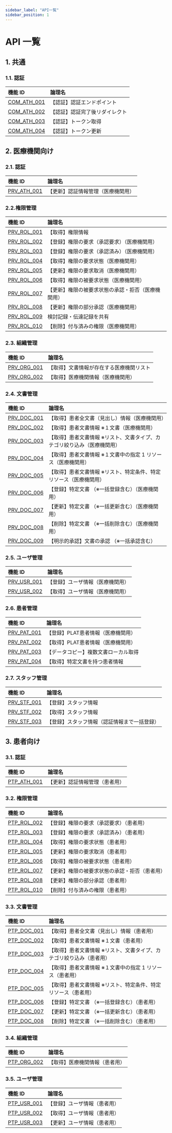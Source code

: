 ```yaml
---
sidebar_label: "API一覧"
sidebar_position: 1
---
```


# API 一覧

## 1. 共通

### 1.1. 認証

| 機能 ID                                                                                   | 論理名                         |
| :---------------------------------------------------------------------------------------- | :----------------------------- |
| [COM_ATH_001](./API_list/common/Authenticate/COM_ATH_001：【認証】認証エンドポイント)     | 【認証】認証エンドポイント     |
| [COM_ATH_002](./API_list/common/Authenticate/COM_ATH_002：【認証】認証完了後リダイレクト) | 【認証】認証完了後リダイレクト |
| [COM_ATH_003](./API_list/common/Authenticate/COM_ATH_003：【認証】トークン取得)           | 【認証】トークン取得           |
| [COM_ATH_004](./API_list/common/Authenticate/COM_ATH_004：【認証】トークン更新)           | 【認証】トークン更新           |

## 2. 医療機関向け

### 2.1. 認証

| 機能 ID                                                                                      | 論理名                             |
| :------------------------------------------------------------------------------------------- | :--------------------------------- |
| [PRV_ATH_001](./API_list/providers/2.1.認証/PRV_ATH_001：【更新】認証情報管理（医療機関用）) | 【更新】認証情報管理（医療機関用） |

### 2.2.権限管理

| 機能 ID                                                                                                          | 論理名                                             |
| :--------------------------------------------------------------------------------------------------------------- | :------------------------------------------------- |
| [PRV_ROL_001](./API_list/providers/2.2.権限管理/PRV_ROL_001：【取得】権限情報)                                   | 【取得】権限情報                                   |
| [PRV_ROL_002](./API_list/providers/2.2.権限管理/PRV_ROL_002：【登録】権限の要求（承認要求）（医療機関用）)       | 【登録】権限の要求（承認要求）（医療機関用）       |
| [PRV_ROL_003](./API_list/providers/2.2.権限管理/PRV_ROL_003：【登録】権限の要求（承認済み）（医療機関用）)       | 【登録】権限の要求（承認済み）（医療機関用）       |
| [PRV_ROL_004](./API_list/providers/2.2.権限管理/PRV_ROL_004：【取得】権限の要求状態（医療機関用）)               | 【取得】権限の要求状態（医療機関用）               |
| [PRV_ROL_005](./API_list/providers/2.2.権限管理/PRV_ROL_005：【更新】権限の要求取消（医療機関用）)               | 【更新】権限の要求取消（医療機関用）               |
| [PRV_ROL_006](./API_list/providers/2.2.権限管理/PRV_ROL_006：【取得】権限の被要求状態（医療機関用）)             | 【取得】権限の被要求状態（医療機関用）             |
| [PRV_ROL_007](./API_list/providers/2.2.権限管理/PRV_ROL_007：【更新】権限の被要求状態の承認・拒否（医療機関用）) | 【更新】権限の被要求状態の承認・拒否（医療機関用） |
| [PRV_ROL_008](./API_list/providers/2.2.権限管理/PRV_ROL_008：【更新】権限の部分承認（医療機関用）)               | 【更新】権限の部分承認（医療機関用）               |
| [PRV_ROL_009](./API_list/providers/2.2.権限管理/PRV_ROL_009：検討記録・伝達記録を共有)                           | 検討記録・伝達記録を共有                           |
| [PRV_ROL_010](./API_list/providers/2.2.権限管理/PRV_ROL_010：【削除】付与済みの権限（医療機関用）)               | 【削除】付与済みの権限（医療機関用）               |

### 2.3. 組織管理

| 機能 ID                                                                                                | 論理名                  |
| :----------------------------------------------------------------------------------------------------- |:---------------------|
| [PRV_ORG_001](./API_list/providers/2.3.組織管理/PRV_ORG_001：【取得】文書情報が存在する医療機関リスト) | 【取得】文書情報が存在する医療機関リスト |
| [PRV_ORG_002](./API_list/providers/2.3.組織管理/PRV_ORG_002：【取得】医療機関情報（医療機関用）)       | 【取得】医療機関情報（医療機関用）    |

### 2.4. 文書管理

| 機能 ID                                                                                                                                        | 論理名                                                                   |
| :--------------------------------------------------------------------------------------------------------------------------------------------- | :----------------------------------------------------------------------- |
| [PRV_DOC_001](./API_list/providers/2.4.文書管理/PRV_DOC_001：【取得】患者全文書（見出し）情報（医療機関用）)                                   | 【取得】患者全文書（見出し）情報（医療機関用）                           |
| [PRV_DOC_002](./API_list/providers/2.4.文書管理/PRV_DOC_002：【取得】患者文書情報%E3%80%80※１文書（医療機関用）)                               | 【取得】患者文書情報 ※１文書（医療機関用）                               |
| [PRV_DOC_003](./API_list/providers/2.4.文書管理/PRV_DOC_003：【取得】患者文書情報%E3%80%80※リスト、文書タイプ、カテゴリ絞り込み（医療機関用）) | 【取得】患者文書情報 ※リスト、文書タイプ、カテゴリ絞り込み（医療機関用） |
| [PRV_DOC_004](./API_list/providers/2.4.文書管理/PRV_DOC_004：【取得】患者文書情報%E3%80%80※１文書中の指定1リソース（医療機関用）)              | 【取得】患者文書情報 ※１文書中の指定 1 リソース（医療機関用）            |
| [PRV_DOC_005](./API_list/providers/2.4.文書管理/PRV_DOC_005：【取得】患者文書情報%E3%80%80※リスト、特定条件、特定リソース（医療機関用）)       | 【取得】患者文書情報 ※リスト、特定条件、特定リソース（医療機関用）       |
| [PRV_DOC_006](./API_list/providers/2.4.文書管理/PRV_DOC_006：【登録】特定文書%E3%80%80（※一括登録含む）（医療機関用）)                         | 【登録】特定文書 （※一括登録含む）（医療機関用）                         |
| [PRV_DOC_007](./API_list/providers/2.4.文書管理/PRV_DOC_007：【更新】特定文書%E3%80%80（※一括更新含む）（医療機関用）)                         | 【更新】特定文書 （※一括更新含む）（医療機関用）                         |
| [PRV_DOC_008](./API_list/providers/2.4.文書管理/PRV_DOC_008：【削除】特定文書%E3%80%80（※一括削除含む）（医療機関用）)                         | 【削除】特定文書 （※一括削除含む）（医療機関用）                         |
| [PRV_DOC_009](./API_list/providers/2.4.文書管理/PRV_DOC_009：【明示的承認】文書の承認%E3%80%80（※一括承認含む）)                               | 【明示的承認】文書の承認 （※一括承認含む）                               |

### 2.5. ユーザ管理

| 機能 ID                                                                                          | 論理名              |
| :----------------------------------------------------------------------------------------------- |:-----------------|
| [PRV_USR_001](./API_list/providers/2.5.ユーザ管理/PRV_USR_001：【登録】ユーザ情報（医療機関用）) | 【登録】ユーザ情報（医療機関用） |
| [PRV_USR_002](./API_list/providers/2.5.ユーザ管理/PRV_USR_002：【取得】ユーザ情報（医療機関用）) | 【取得】ユーザ情報（医療機関用） |

### 2.6. 患者管理

| 機能 ID                                                                                            | 論理名                 |
| :------------------------------------------------------------------------------------------------- |:--------------------|
| [PRV_PAT_001](./API_list/providers/2.6.患者管理/PRV_PAT_001：【登録】PLAT患者情報（医療機関用）)   | 【登録】PLAT患者情報（医療機関用） |
| [PRV_PAT_002](./API_list/providers/2.6.患者管理/PRV_PAT_002：【取得】PLAT患者情報（医療機関用）)   | 【取得】PLAT患者情報（医療機関用） |
| [PRV_PAT_003](./API_list/providers/2.6.患者管理/PRV_PAT_003：【データコピー】複数文書ローカル取得) | 【データコピー】複数文書ローカル取得  |
| [PRV_PAT_004](./API_list/providers/2.6.患者管理/PRV_PAT_004：【取得】特定文書を持つ患者情報)       | 【取得】特定文書を持つ患者情報     |

### 2.7. スタッフ管理

| 機能 ID                                                                                                        | 論理名                    |
| :------------------------------------------------------------------------------------------------------------- |:-----------------------|
| [PRV_STF_001](./API_list/providers/2.7.スタッフ管理/PRV_STF_001：【登録】スタッフ情報)                         | 【登録】スタッフ情報             |
| [PRV_STF_002](./API_list/providers/2.7.スタッフ管理/PRV_STF_002：【取得】スタッフ情報)                         | 【取得】スタッフ情報             |
| [PRV_STF_003](./API_list/providers/2.7.スタッフ管理/PRV_STF_003：【登録】スタッフ情報（認証情報まで一括登録）) | 【登録】スタッフ情報（認証情報まで一括登録） |

## 3. 患者向け

### 3.1. 認証

| 機能 ID                                                                                     | 論理名                         |
| :------------------------------------------------------------------------------------------ | :----------------------------- |
| [PTP_ATH_001](./API_list/participants/3.1.認証/PTP_ATH_001：【更新】認証情報管理（患者用）) | 【更新】認証情報管理（患者用） |

### 3.2. 権限管理

| 機能 ID                                                                                                         | 論理名                                         |
| :-------------------------------------------------------------------------------------------------------------- | :--------------------------------------------- |
| [PTP_ROL_002](./API_list/participants/3.2.権限管理/PTP_ROL_002：【登録】権限の要求（承認要求）（患者用）)       | 【登録】権限の要求（承認要求）（患者用）       |
| [PTP_ROL_003](./API_list/participants/3.2.権限管理/PTP_ROL_003：【登録】権限の要求（承認済み）（患者用）)       | 【登録】権限の要求（承認済み）（患者用）       |
| [PTP_ROL_004](./API_list/participants/3.2.権限管理/PTP_ROL_004：【取得】権限の要求状態（患者用）)               | 【取得】権限の要求状態（患者用）               |
| [PTP_ROL_005](./API_list/participants/3.2.権限管理/PTP_ROL_005：【更新】権限の要求取消（患者用）)               | 【更新】権限の要求取消（患者用）               |
| [PTP_ROL_006](./API_list/participants/3.2.権限管理/PTP_ROL_006：【取得】権限の被要求状態（患者用）)             | 【取得】権限の被要求状態（患者用）             |
| [PTP_ROL_007](./API_list/participants/3.2.権限管理/PTP_ROL_007：【更新】権限の被要求状態の承認・拒否（患者用）) | 【更新】権限の被要求状態の承認・拒否（患者用） |
| [PTP_ROL_008](./API_list/participants/3.2.権限管理/PTP_ROL_008：【更新】権限の部分承認（患者用）)               | 【更新】権限の部分承認（患者用）               |
| [PTP_ROL_010](./API_list/participants/3.2.権限管理/PTP_ROL_010：【削除】付与済みの権限（患者用）)               | 【削除】付与済みの権限（患者用）               |

### 3.3. 文書管理

| 機能 ID                                                                                                                                       | 論理名                                                               |
| :-------------------------------------------------------------------------------------------------------------------------------------------- | :------------------------------------------------------------------- |
| [PTP_DOC_001](./API_list/participants/3.3.文書管理/PTP_DOC_001：【取得】患者全文書（見出し）情報（患者用）)                                   | 【取得】患者全文書（見出し）情報（患者用）                           |
| [PTP_DOC_002](./API_list/participants/3.3.文書管理/PTP_DOC_002：【取得】患者文書情報%E3%80%80※１文書（患者用）)                               | 【取得】患者文書情報 ※１文書（患者用）                               |
| [PTP_DOC_003](./API_list/participants/3.3.文書管理/PTP_DOC_003：【取得】患者文書情報%E3%80%80※リスト、文書タイプ、カテゴリ絞り込み（患者用）) | 【取得】患者文書情報 ※リスト、文書タイプ、カテゴリ絞り込み（患者用） |
| [PTP_DOC_004](./API_list/participants/3.3.文書管理/PTP_DOC_004：【取得】患者文書情報%E3%80%80※１文書中の指定1リソース（患者用）)              | 【取得】患者文書情報 ※１文書中の指定 1 リソース（患者用）            |
| [PTP_DOC_005](./API_list/participants/3.3.文書管理/PTP_DOC_005：【取得】患者文書情報%E3%80%80※リスト、特定条件、特定リソース（患者用）)       | 【取得】患者文書情報 ※リスト、特定条件、特定リソース（患者用）       |
| [PTP_DOC_006](./API_list/participants/3.3.文書管理/PTP_DOC_006：【登録】特定文書%E3%80%80（※一括登録含む）（患者用）)                         | 【登録】特定文書 （※一括登録含む）（患者用）                         |
| [PTP_DOC_007](./API_list/participants/3.3.文書管理/PTP_DOC_007：【更新】特定文書%E3%80%80（※一括更新含む）（患者用）)                         | 【更新】特定文書 （※一括更新含む）（患者用）                         |
| [PTP_DOC_008](./API_list/participants/3.3.文書管理/PTP_DOC_008：【削除】特定文書%E3%80%80（※一括削除含む）（患者用）)                         | 【削除】特定文書 （※一括削除含む）（患者用）                         |

### 3.4. 組織管理

| 機能 ID                                                                                         | 論理名             |
| :---------------------------------------------------------------------------------------------- |:----------------|
| [PTP_ORG_002](./API_list/participants/3.4.組織管理/PTP_ORG_002：【取得】医療機関情報（患者用）) | 【取得】医療機関情報（患者用） |

### 3.5. ユーザ管理

| 機能 ID                                                                                         | 論理名            |
| :---------------------------------------------------------------------------------------------- |:---------------|
| [PTP_USR_001](./API_list/participants/3.5.ユーザ管理/PTP_USR_001：【登録】ユーザ情報（患者用）) | 【登録】ユーザ情報（患者用） |
| [PTP_USR_002](./API_list/participants/3.5.ユーザ管理/PTP_USR_002：【取得】ユーザ情報（患者用）) | 【取得】ユーザ情報（患者用） |
| [PTP_USR_003](./API_list/participants/3.5.ユーザ管理/PTP_USR_003：【更新】ユーザ情報（患者用）) | 【更新】ユーザ情報（患者用） |
